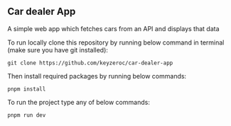 ## Car dealer App

A simple web app which fetches cars from an API and displays that data

To run locally clone this repository by running below command in terminal (make sure you have git installed):
```
git clone https://github.com/keyzeroc/car-dealer-app
```

Then install required packages by running below commands:
```
pnpm install
```

To run the project type any of below commands:
```
pnpm run dev
```
